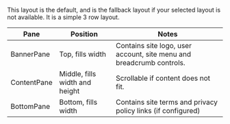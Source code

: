 ﻿This layout is the default, and is the fallback layout if your selected layout is not available.  It is a simple 3 row layout.

| Pane             | Position                       | Notes
|------------------|--------------------------------|-------------------------------
| BannerPane       | Top, fills width                | Contains site logo, user account, site menu and breadcrumb controls.
| ContentPane      | Middle, fills width and height | Scrollable if content does not fit.
| BottomPane       | Bottom, fills width             | Contains site terms and privacy policy links (if configured)
